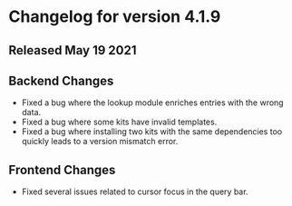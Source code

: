 # Changelog for version 4.1.9

## Released May 19 2021

## Backend Changes
* Fixed a bug where the lookup module enriches entries with the wrong data.
* Fixed a bug where some kits have invalid templates.
* Fixed a bug where installing two kits with the same dependencies too quickly leads to a version mismatch error.

## Frontend Changes
* Fixed several issues related to cursor focus in the query bar.
